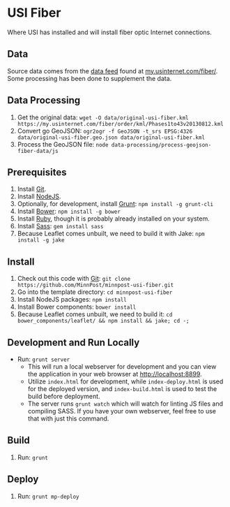 # USI Fiber

Where USI has installed and will install fiber optic Internet connections.

## Data

Source data comes from the [data feed](https://my.usinternet.com/fiber/order/kml/Phases1to43v20130812.kml) found at [my.usinternet.com/fiber/](https://my.usinternet.com/fiber/).  Some processing has been done to supplement the data.

## Data Processing

1. Get the original data: `wget -O data/original-usi-fiber.kml https://my.usinternet.com/fiber/order/kml/Phases1to43v20130812.kml`
1. Convert go GeoJSON: `ogr2ogr -f GeoJSON -t_srs EPSG:4326 data/original-usi-fiber.geo.json data/original-usi-fiber.kml`
1. Process the GeoJSON file: `node data-processing/process-geojson-fiber-data/js`

## Prerequisites

1. Install [Git](http://git-scm.com/).
1. Install [NodeJS](http://nodejs.org/).
1. Optionally, for development, install [Grunt](http://gruntjs.com/): `npm install -g grunt-cli`
1. Install [Bower](http://bower.io/): `npm install -g bower` 
1. Install [Ruby](http://www.ruby-lang.org/en/downloads/), though it is probably already installed on your system.
1. Install [Sass](http://sass-lang.com/): `gem install sass`
1. Because Leaflet comes unbuilt, we need to build it with Jake: `npm install -g jake`

## Install

1. Check out this code with [Git](http://git-scm.com/): `git clone https://github.com/MinnPost/minnpost-usi-fiber.git`
1. Go into the template directory: `cd minnpost-usi-fiber`
1. Install NodeJS packages: `npm install`
1. Install Bower components: `bower install`
1. Because Leaflet comes unbuilt, we need to build it: `cd bower_components/leaflet/ && npm install && jake; cd -;`

## Development and Run Locally

* Run: `grunt server`
   * This will run a local webserver for development and you can view the application in your web browser at [http://localhost:8899](http://localhost:8899).
    * Utilize `index.html` for development, while `index-deploy.html` is used for the deployed version, and `index-build.html` is used to test the build before deployment.
    * The server runs `grunt watch` which will watch for linting JS files and compiling SASS.  If you have your own webserver, feel free to use that with just this command.

## Build

1. Run: `grunt`

## Deploy

1. Run: `grunt mp-deploy`


